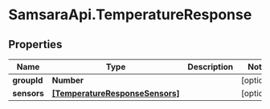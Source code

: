 # SamsaraApi.TemperatureResponse

## Properties
Name | Type | Description | Notes
------------ | ------------- | ------------- | -------------
**groupId** | **Number** |  | [optional] 
**sensors** | [**[TemperatureResponseSensors]**](TemperatureResponseSensors.md) |  | [optional] 


